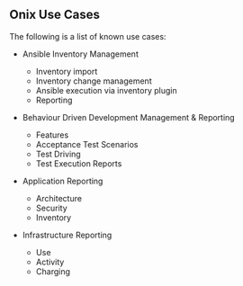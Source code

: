 ## Onix Use Cases

The following is a list of known use cases:
 
- Ansible Inventory Management
    - Inventory import
    - Inventory change management
    - Ansible execution via inventory plugin
    - Reporting

- Behaviour Driven Development Management & Reporting
    - Features
    - Acceptance Test Scenarios
    - Test Driving
    - Test Execution Reports
- Application Reporting
    - Architecture
    - Security
    - Inventory
- Infrastructure Reporting
    - Use
    - Activity
    - Charging